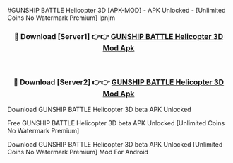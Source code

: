 #GUNSHIP BATTLE Helicopter 3D [APK-MOD] - APK Unlocked - [Unlimited Coins No Watermark Premium] lpnjm



<div align="center">

<h3>🔴 Download [Server1] 👉👉 <a href="https://momento.my/?title=GUNSHIP_BATTLE_Helicopter_3D">GUNSHIP BATTLE Helicopter 3D Mod Apk</a></h3><br>

<h3>🔴 Download [Server2] 👉👉 <a href="https://momento.my/?title=GUNSHIP_BATTLE_Helicopter_3D">GUNSHIP BATTLE Helicopter 3D Mod Apk</a></h3>
</div>



Download GUNSHIP BATTLE Helicopter 3D beta APK Unlocked

Free GUNSHIP BATTLE Helicopter 3D beta APK Unlocked [Unlimited Coins No Watermark Premium]

Download GUNSHIP BATTLE Helicopter 3D beta APK Unlocked [Unlimited Coins No Watermark Premium] Mod For Android
